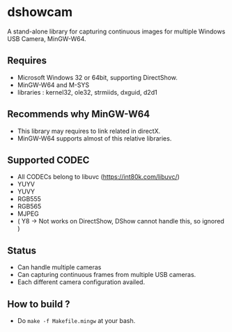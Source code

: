 # dshowcam
 A stand-alone library for capturing continuous images for multiple Windows USB Camera, MinGW-W64.

## Requires 
 * Microsoft Windows 32 or 64bit, supporting DirectShow.
 * MinGW-W64 and M-SYS
 * libraries : kernel32, ole32, strmiids, dxguid, d2d1

## Recommends why MinGW-W64
 * This library may requires to link related in directX.
 * MinGW-W64 supports almost of this relative libraries.

## Supported CODEC
 * All CODECs belong to libuvc (https://int80k.com/libuvc/)
 * YUYV
 * YUVY
 * RGB555
 * RGB565
 * MJPEG
 * ( Y8 -> Not works on DirectShow, DShow cannot handle this, so ignored )

## Status
 * Can handle multiple cameras
 * Can capturing continuous frames from multiple USB cameras.
 * Each different camera configuration availed.
 
## How to build ?
 * Do ```make -f Makefile.mingw``` at your bash.